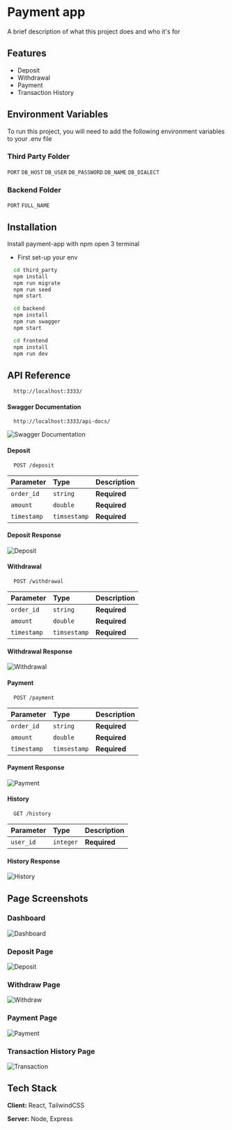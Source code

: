 
# Payment app

A brief description of what this project does and who it's for


## Features

- Deposit
- Withdrawal
- Payment
- Transaction History


## Environment Variables

To run this project, you will need to add the following environment variables to your .env file

### Third Party Folder
`PORT`
`DB_HOST`
`DB_USER`
`DB_PASSWORD`
`DB_NAME`
`DB_DIALECT`

### Backend Folder
`PORT`
`FULL_NAME`
## Installation

Install payment-app with npm open 3 terminal
- First set-up your env

```bash
  cd third_party
  npm install
  npm run migrate
  npm run seed
  npm start
```
```bash
  cd backend
  npm install
  npm run swagger
  npm start
```
```bash
  cd frontend
  npm install
  npm run dev
```
    
## API Reference
```http
  http://localhost:3333/
```

#### Swagger Documentation
```http
  http://localhost:3333/api-docs/
```

![Swagger Documentation](https://i.ibb.co.com/y582tH4/Screenshot-2024-05-20-015359.png)

#### Deposit

```http
  POST /deposit
```

| Parameter | Type     | Description                |
| :-------- | :------- | :------------------------- |
| `order_id` | `string` | **Required** |
| `amount`   | `double` | **Required** |
| `timestamp` | `timsestamp` | **Required** |

#### Deposit Response
![Deposit](https://i.ibb.co.com/3MfZxMq/Screenshot-2024-05-20-020833.png)

#### Withdrawal

```http
  POST /withdrawal
```

| Parameter | Type     | Description                       |
| :-------- | :------- | :-------------------------------- |
| `order_id` | `string` | **Required** |
| `amount`   | `double` | **Required** |
| `timestamp` | `timsestamp` | **Required** |

#### Withdrawal Response
![Withdrawal](https://i.ibb.co.com/StCfZ6P/Screenshot-2024-05-20-022258.png)

#### Payment

```http
  POST /payment
```

| Parameter | Type     | Description                       |
| :-------- | :------- | :-------------------------------- |
| `order_id` | `string` | **Required** |
| `amount`   | `double` | **Required** |
| `timestamp` | `timsestamp` | **Required** |

#### Payment Response
![Payment](https://i.ibb.co.com/tMmTmBp/Screenshot-2024-05-20-023049.png)

#### History

```http
  GET /history
```

| Parameter | Type     | Description                       |
| :-------- | :------- | :-------------------------------- |
| `user_id` | `integer` | **Required** |

#### History Response
![History](https://i.ibb.co.com/qMy3yBY/Screenshot-2024-05-20-023049.png)



## Page Screenshots

### Dashboard
![Dashboard](https://i.ibb.co.com/ZNQFwpF/Screenshot-2024-05-20-015710.png)

### Deposit Page
![Deposit](https://i.ibb.co.com/wC4QNgq/Screenshot-2024-05-20-015953.png)

### Withdraw Page
![Withdraw](https://i.ibb.co.com/3cHrtVq/Screenshot-2024-05-20-020128.png)

### Payment Page
![Payment](https://i.ibb.co.com/KNnsYLc/Screenshot-2024-05-20-020244.png)

### Transaction History Page
![Transaction](https://i.ibb.co.com/FgHNFFn/Screenshot-2024-05-20-020439.png)


## Tech Stack

**Client:** React, TailwindCSS

**Server:** Node, Express


